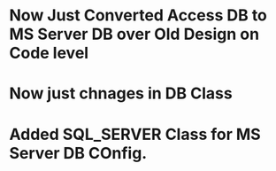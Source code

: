 # Now Just Converted Access DB to MS Server DB over Old Design on Code level

# Now just chnages in DB Class
# Added SQL_SERVER Class for MS Server DB COnfig.
